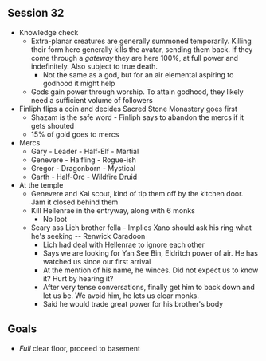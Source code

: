 ## Session 32
* Knowledge check
  * Extra-planar creatures are generally summoned temporarily. Killing their form here generally kills the avatar, sending them back. If they come through a _gateway_ they are here 100%, at full power and indefinitely. Also subject to true death.
    * Not the same as a god, but for an air elemental aspiring to godhood it might help
  * Gods gain power through worship. To attain godhood, they likely need a sufficient volume of followers
* Finliph flips a coin and decides Sacred Stone Monastery goes first
  * Shazam is the safe word - Finliph says to abandon the mercs if it gets shouted
  * 15% of gold goes to mercs
* Mercs
  * Gary - Leader - Half-Elf - Martial
  * Genevere - Halfling - Rogue-ish
  * Gregor - Dragonborn - Mystical
  * Garth - Half-Orc - Wildfire Druid
* At the temple
  * Genevere and Kai scout, kind of tip them off by the kitchen door. Jam it closed behind them
  * Kill Hellenrae in the entryway, along with 6 monks
    * No loot
  * Scary ass Lich brother fella - Implies Xano should ask his ring what he's seeking -- Renwick Caradoon
    * Lich had deal with Hellenrae to ignore each other
    * Says we are looking for Yan See Bin, Eldritch power of air. He has watched us since our first arrival
    * At the mention of his name, he winces. Did not expect us to know it? Hurt by hearing it?
    * After very tense conversations, finally get him to back down and let us be. We avoid him, he lets us clear monks.
    * Said he would trade great power for his brother's body

## Goals
* _Full_ clear floor, proceed to basement
